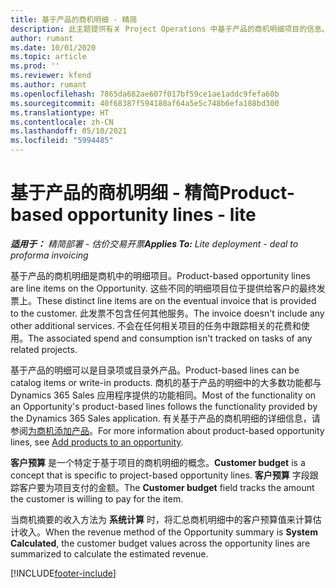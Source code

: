 ```yaml
---
title: 基于产品的商机明细 - 精简
description: 此主题提供有关 Project Operations 中基于产品的商机明细项目的信息。
author: rumant
ms.date: 10/01/2020
ms.topic: article
ms.prod: ''
ms.reviewer: kfend
ms.author: rumant
ms.openlocfilehash: 7865da682ae607f017bf59ce1ae1addc9fefa60b
ms.sourcegitcommit: 40f68387f594180af64a5e5c748b6efa188bd300
ms.translationtype: HT
ms.contentlocale: zh-CN
ms.lasthandoff: 05/10/2021
ms.locfileid: "5994485"
---
```

# <a name="product-based-opportunity-lines---lite"></a><span data-ttu-id="33869-103">基于产品的商机明细 - 精简</span><span class="sxs-lookup"><span data-stu-id="33869-103">Product-based opportunity lines - lite</span></span>

<span data-ttu-id="33869-104">_**适用于：** 精简部署 - 估价交易开票_</span><span class="sxs-lookup"><span data-stu-id="33869-104">_**Applies To:** Lite deployment - deal to proforma invoicing_</span></span>

<span data-ttu-id="33869-105">基于产品的商机明细是商机中的明细项目。</span><span class="sxs-lookup"><span data-stu-id="33869-105">Product-based opportunity lines are line items on the Opportunity.</span></span> <span data-ttu-id="33869-106">这些不同的明细项目位于提供给客户的最终发票上。</span><span class="sxs-lookup"><span data-stu-id="33869-106">These distinct line items are on the eventual invoice that is provided to the customer.</span></span> <span data-ttu-id="33869-107">此发票不包含任何其他服务。</span><span class="sxs-lookup"><span data-stu-id="33869-107">The invoice doesn't include any other additional services.</span></span> <span data-ttu-id="33869-108">不会在任何相关项目的任务中跟踪相关的花费和使用。</span><span class="sxs-lookup"><span data-stu-id="33869-108">The associated spend and consumption isn't tracked on tasks of any related projects.</span></span>

<span data-ttu-id="33869-109">基于产品的明细可以是目录项或目录外产品。</span><span class="sxs-lookup"><span data-stu-id="33869-109">Product-based lines can be catalog items or write-in products.</span></span> <span data-ttu-id="33869-110">商机的基于产品的明细中的大多数功能都与 Dynamics 365 Sales 应用程序提供的功能相同。</span><span class="sxs-lookup"><span data-stu-id="33869-110">Most of the functionality on an Opportunity's product-based lines follows the functionality provided by the Dynamics 365 Sales application.</span></span> <span data-ttu-id="33869-111">有关基于产品的商机明细的详细信息，请参阅[为商机添加产品](/dynamics365/sales-enterprise/add-products-opportunity)。</span><span class="sxs-lookup"><span data-stu-id="33869-111">For more information about product-based opportunity lines, see [Add products to an opportunity](/dynamics365/sales-enterprise/add-products-opportunity).</span></span>

<span data-ttu-id="33869-112">**客户预算** 是一个特定于基于项目的商机明细的概念。</span><span class="sxs-lookup"><span data-stu-id="33869-112">**Customer budget** is a concept that is specific to project-based opportunity lines.</span></span> <span data-ttu-id="33869-113">**客户预算** 字段跟踪客户要为项目支付的金额。</span><span class="sxs-lookup"><span data-stu-id="33869-113">The **Customer budget** field tracks the amount the customer is willing to pay for the item.</span></span>

<span data-ttu-id="33869-114">当商机摘要的收入方法为 **系统计算** 时，将汇总商机明细中的客户预算值来计算估计收入。</span><span class="sxs-lookup"><span data-stu-id="33869-114">When the revenue method of the Opportunity summary is **System Calculated**, the customer budget values across the opportunity lines are summarized to calculate the estimated revenue.</span></span> 



[!INCLUDE[footer-include](../../includes/footer-banner.md)]